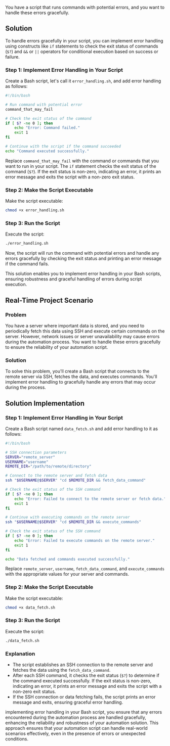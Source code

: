 You have a script that runs commands with potential errors, and you want to handle these errors gracefully.

## Solution
To handle errors gracefully in your script, you can implement error handling using constructs like `if` statements to check the exit status of commands (`$?`) and `&&` or `||` operators for conditional execution based on success or failure.

### Step 1: Implement Error Handling in Your Script

Create a Bash script, let's call it `error_handling.sh`, and add error handling as follows:

```bash
#!/bin/bash

# Run command with potential error
command_that_may_fail

# Check the exit status of the command
if [ $? -ne 0 ]; then
    echo "Error: Command failed."
    exit 1
fi

# Continue with the script if the command succeeded
echo "Command executed successfully."
```

Replace `command_that_may_fail` with the command or commands that you want to run in your script. The `if` statement checks the exit status of the command (`$?`). If the exit status is non-zero, indicating an error, it prints an error message and exits the script with a non-zero exit status.

### Step 2: Make the Script Executable

Make the script executable:

```bash
chmod +x error_handling.sh
```

### Step 3: Run the Script

Execute the script:

```bash
./error_handling.sh
```

Now, the script will run the command with potential errors and handle any errors gracefully by checking the exit status and printing an error message if the command fails.

This solution enables you to implement error handling in your Bash scripts, ensuring robustness and graceful handling of errors during script execution.

## Real-Time Project Scenario

### Problem
You have a server where important data is stored, and you need to periodically fetch this data using SSH and execute certain commands on the server. However, network issues or server unavailability may cause errors during the automation process. You want to handle these errors gracefully to ensure the reliability of your automation script.

### Solution

To solve this problem, you'll create a Bash script that connects to the remote server via SSH, fetches the data, and executes commands. You'll implement error handling to gracefully handle any errors that may occur during the process.

## Solution Implementation

### Step 1: Implement Error Handling in Your Script

Create a Bash script named `data_fetch.sh` and add error handling to it as follows:

```bash
#!/bin/bash

# SSH connection parameters
SERVER="remote_server"
USERNAME="username"
REMOTE_DIR="/path/to/remote/directory"

# Connect to the remote server and fetch data
ssh "$USERNAME@$SERVER" "cd $REMOTE_DIR && fetch_data_command"

# Check the exit status of the SSH command
if [ $? -ne 0 ]; then
    echo "Error: Failed to connect to the remote server or fetch data."
    exit 1
fi

# Continue with executing commands on the remote server
ssh "$USERNAME@$SERVER" "cd $REMOTE_DIR && execute_commands"

# Check the exit status of the SSH command
if [ $? -ne 0 ]; then
    echo "Error: Failed to execute commands on the remote server."
    exit 1
fi

echo "Data fetched and commands executed successfully."
```

Replace `remote_server`, `username`, `fetch_data_command`, and `execute_commands` with the appropriate values for your server and commands.

### Step 2: Make the Script Executable

Make the script executable:

```bash
chmod +x data_fetch.sh
```

### Step 3: Run the Script

Execute the script:

```bash
./data_fetch.sh
```

### Explanation

- The script establishes an SSH connection to the remote server and fetches the data using the `fetch_data_command`.
- After each SSH command, it checks the exit status (`$?`) to determine if the command executed successfully. If the exit status is non-zero, indicating an error, it prints an error message and exits the script with a non-zero exit status.
- If the SSH connection or data fetching fails, the script prints an error message and exits, ensuring graceful error handling.

implementing error handling in your Bash script, you ensure that any errors encountered during the automation process are handled gracefully, enhancing the reliability and robustness of your automation solution. This approach ensures that your automation script can handle real-world scenarios effectively, even in the presence of errors or unexpected conditions.